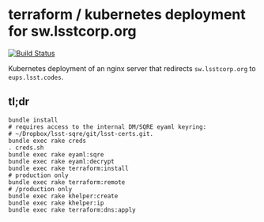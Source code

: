 terraform / kubernetes deployment for sw.lsstcorp.org
===

[![Build Status](https://travis-ci.org/lsst-sqre/terraform-eups-redirect.png)](https://travis-ci.org/lsst-sqre/terraform-eups-redirect)

Kubernetes deployment of an nginx server that redirects `sw.lsstcorp.org` to
`eups.lsst.codes`.

tl;dr
---

    bundle install
    # requires access to the internal DM/SQRE eyaml keyring:
    # ~/Dropbox/lsst-sqre/git/lsst-certs.git.
    bundle exec rake creds
    . creds.sh
    bundle exec rake eyaml:sqre
    bundle exec rake eyaml:decrypt
    bundle exec rake terraform:install
    # production only
    bundle exec rake terraform:remote
    # /production only
    bundle exec rake khelper:create
    bundle exec rake khelper:ip
    bundle exec rake terraform:dns:apply
